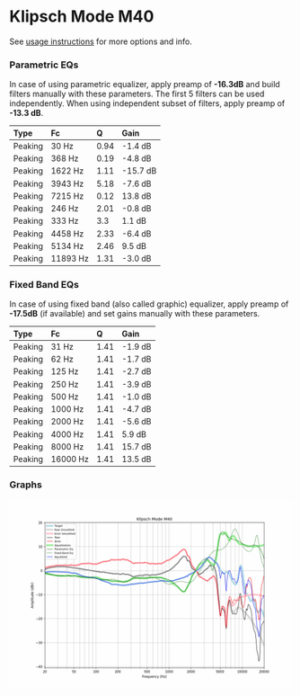 # Klipsch Mode M40
See [usage instructions](https://github.com/jaakkopasanen/AutoEq#usage) for more options and info.

### Parametric EQs
In case of using parametric equalizer, apply preamp of **-16.3dB** and build filters manually
with these parameters. The first 5 filters can be used independently.
When using independent subset of filters, apply preamp of **-13.3 dB**.

| Type    | Fc       |    Q | Gain     |
|:--------|:---------|:-----|:---------|
| Peaking | 30 Hz    | 0.94 | -1.4 dB  |
| Peaking | 368 Hz   | 0.19 | -4.8 dB  |
| Peaking | 1622 Hz  | 1.11 | -15.7 dB |
| Peaking | 3943 Hz  | 5.18 | -7.6 dB  |
| Peaking | 7215 Hz  | 0.12 | 13.8 dB  |
| Peaking | 246 Hz   | 2.01 | -0.8 dB  |
| Peaking | 333 Hz   | 3.3  | 1.1 dB   |
| Peaking | 4458 Hz  | 2.33 | -6.4 dB  |
| Peaking | 5134 Hz  | 2.46 | 9.5 dB   |
| Peaking | 11893 Hz | 1.31 | -3.0 dB  |

### Fixed Band EQs
In case of using fixed band (also called graphic) equalizer, apply preamp of **-17.5dB**
(if available) and set gains manually with these parameters.

| Type    | Fc       |    Q | Gain    |
|:--------|:---------|:-----|:--------|
| Peaking | 31 Hz    | 1.41 | -1.9 dB |
| Peaking | 62 Hz    | 1.41 | -1.7 dB |
| Peaking | 125 Hz   | 1.41 | -2.7 dB |
| Peaking | 250 Hz   | 1.41 | -3.9 dB |
| Peaking | 500 Hz   | 1.41 | -1.0 dB |
| Peaking | 1000 Hz  | 1.41 | -4.7 dB |
| Peaking | 2000 Hz  | 1.41 | -5.6 dB |
| Peaking | 4000 Hz  | 1.41 | 5.9 dB  |
| Peaking | 8000 Hz  | 1.41 | 15.7 dB |
| Peaking | 16000 Hz | 1.41 | 13.5 dB |

### Graphs
![](./Klipsch%20Mode%20M40.png)